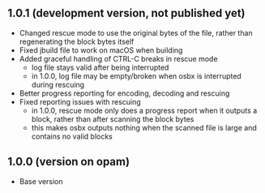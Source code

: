## 1.0.1  (development version, not published yet)
  - Changed rescue mode to use the original bytes of the file, rather than regenerating the block bytes itself
  - Fixed jbuild file to work on macOS when building
  - Added graceful handling of CTRL-C breaks in rescue mode
    - log file stays valid after being interrupted
    - in 1.0.0, log file may be empty/broken when osbx is interrupted during rescuing
  - Better progress reporting for encoding, decoding and rescuing
  - Fixed reporting issues with rescuing
    - in 1.0.0, rescue mode only does a progress report when it outputs a block, rather than after scanning the block bytes
    - this makes osbx outputs nothing when the scanned file is large and contains no valid blocks

## 1.0.0  (version on opam)
  - Base version

